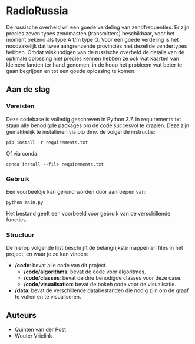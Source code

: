 # RadioRussia

De russische overheid wil een goede verdeling van zendfrequenties. Er zijn precies zeven types zendmasten (transmitters) beschikbaar, voor het moment bekend als type A t/m type G. Voor een goede verdeling is het noodzakelijk dat twee aangrenzende provincies niet dezelfde zendertypes hebben. Omdat wiskundigen van de russische overheid de details van de optimale oplossing niet precies kennen hebben ze ook wat kaarten van kleinere landen ter hand genomen, in de hoop het probleem wat beter te gaan begrijpen en tot een goede oplossing te komen.

## Aan de slag

### Vereisten

Deze codebase is volledig geschreven in Python 3.7. In requirements.txt staan alle benodigde packages om de code succesvol te draaien. Deze zijn gemakkelijk te installeren via pip dmv. de volgende instructie:

```
pip install -r requirements.txt
```

Of via conda:

```
conda install --file requirements.txt
```

### Gebruik

Een voorbeeldje kan gerund worden door aanroepen van:

```
python main.py
```

Het bestand geeft een voorbeeld voor gebruik van de verschillende functies.

### Structuur

De hierop volgende lijst beschrijft de belangrijkste mappen en files in het project, en waar je ze kan vinden:

- **/code**: bevat alle code van dit project.
  - **/code/algorithms**: bevat de code voor algoritmes.
  - **/code/classes**: bevat de drie benodigde classes voor deze case.
  - **/code/visualisation**: bevat de bokeh code voor de visualisatie.
- **/data**: bevat de verschillende databestanden die nodig zijn om de graaf te vullen en te visualiseren.

## Auteurs
- Quinten van der Post
- Wouter Vrielink
